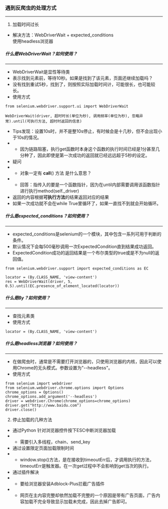 ### 遇到反爬虫的处理方式
---
1. 加载时间过长
+ 解决方法：WebDriverWait + expected_conditions<br>
使用headless浏览器


##### 什么是WebDriverWait？如何使用？
---
+ WebDriverWait是显性等待类
+ 表示找到元素前，等待10秒。如果是找到了该元素，页面还继续加载吗？
+ 没有找到重试5秒，找到了，则按照实际加载时间计，可能很长，也可能较长。
+ 使用方式
```
from selenium.webdriver.support.ui import WebDriverWait

WebDriverWait(driver, 超时时长(单位为秒), 调用频率(单位为秒), 忽略异常).until(可执行方法, 超时时返回的信息)
```
+ Tips发现：设置10s时，并不是整10s停止，有时候会是十几秒，但不会出现小于10s的情况。
+ + 因为链路阻塞，执行get函数时本身这个函数的执行时间已经是1分甚至几分种了，因此即使是第一次成功的返回就已经远远超于5秒的设定。
+ 疑问
+ + 对象一定有 __call__() 方法 是什么意思？
+ + 回答：指传入的要是一个函数指针，因为在until内部需要调用该函数指针进行执行method(self.\_driver)
+ 返回的内容根据**可执行方法**的结果返回对应的结果
+ 如果一次成功就不会在while True里循环了，如果一直找不到就会开始循环。

##### 什么是expected_conditions？如何使用？
---
+ expected_conditions是selenium的一个模块，其中包含一系列可用于判断的条件。
+ 默认情况下会每500毫秒调用一次ExpectedCondition直到结果成功返回。
+ ExpectedCondition成功的返回结果是一个布尔类型的true或是不为null的返回值。
```
from selenium.webdriver.support import expected_conditions as EC

locator = (By.CLASS_NAME, 'view-content')
res = WebDriverWait(driver, 5, 0.5).until(EC.presence_of_element_located(locator))
```

##### 什么是By？如何使用？
---
+ 查找元素类
+ 使用方式
```
locator = (By.CLASS_NAME, 'view-content')
```

##### 什么是headless浏览器？如何使用？
---
+ 在做爬虫时，通常是不需要打开浏览器的，只使用浏览器的内核，因此可以使用Chrome的无头模式。参数设置为"--headless"。
+ 使用方式
```
from selenium import webdriver
from selenium.webdriver.chrome.options import Options
chrome_options = Options()
chrome_options.add_argument('--headless')
driver = webdriver.Chrome(chrome_options=chrome_options)
driver.get("http://www.baidu.com")
driver.close()
```

2. 停止加载的几种方法
+ 通过Python 针对浏览器控件按下ESC中断浏览器加载
+ + 需要引入多线程，chain、send_key
+ 通过设置限定页面加载限制时间
+ + window.stop()方法，是在接收到timeoutErr后，才调用执行的方法，timeoutErr是触发器。在一次get过程中不会影响到get当次的执行。
+ 通过插件解决
+ + 要给浏览器安装Adblock-Plus拦截广告插件
+ + 网页在主内容完整却依然加载不完整的一个原因是带有广告页面，广告内容加载不完全导致显示加载未完成，因此去掉广告即可。
